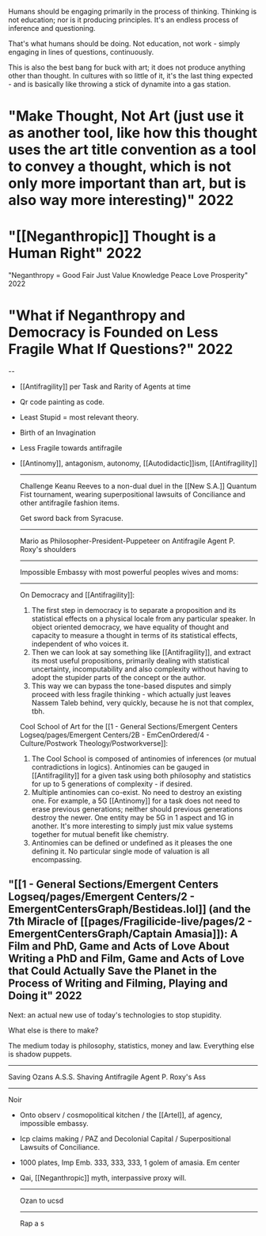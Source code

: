 Humans should be engaging primarily in the process of thinking. Thinking is not education; nor is it producing principles. It's an endless process of inference and questioning.

That's what humans should be doing. Not education, not work - simply engaging in lines of questions, continuously.

This is also the best bang for buck with art; it does not produce anything other than thought. In cultures with so little of it, it's the last thing expected - and is basically like throwing a stick of dynamite into a gas station.

# "Make Thought, Not Art (just use it as another tool, like how this thought uses the art title convention as a tool to convey a thought, which is not only more important than art, but is also way more interesting)" 2022
# "[[Neganthropic]] Thought is a Human Right" 2022










"Neganthropy =
Good
Fair
Just
Value
Knowledge
Peace
Love
Prosperity" 2022
# "What if Neganthropy and Democracy is Founded on Less Fragile What If Questions?" 2022
--
- [[Antifragility]] per Task and Rarity of Agents at time
- Qr code painting as code.
- Least Stupid = most relevant theory.
- Birth of an Invagination
- Less Fragile towards antifragile
- [[Antinomy]], antagonism, autonomy, [[Autodidactic]]ism, [[Antifragility]]
  
  
  ---
  
  Challenge Keanu Reeves to a non-dual duel in the [[New S.A.]] Quantum Fist tournament, wearing superpositional lawsuits of Conciliance and other antifragile fashion items.
  
  Get sword back from Syracuse.
  
  
  ---
  Mario as Philosopher-President-Puppeteer on Antifragile Agent P. Roxy's shoulders
  
  ---
  Impossible Embassy with most powerful peoples wives and moms:
  
  
  
  ---
  
  
  On Democracy and [[Antifragility]]:
  1. The first step in democracy is to separate a proposition and its statistical effects on a physical locale from any particular speaker. In object oriented democracy, we have equality of thought and capacity to measure a thought in terms of its statistical effects, independent of who voices it.
  2. Then we can look at say something like [[Antifragility]], and extract its most useful propositions, primarily dealing with statistical uncertainty, incomputability and also complexity without having to adopt the stupider parts of the concept or the author.
  3. This way we can bypass the tone-based disputes and simply proceed with less fragile thinking - which actually just leaves Nassem Taleb behind, very quickly, because he is not that complex, tbh.
  
  
  
  
  
  
  
  Cool School of Art for the [[1 - General Sections/Emergent Centers Logseq/pages/Emergent Centers/2B - EmCenOrdered/4 - Culture/Postwork Theology/Postworkverse]]:
  1. The Cool School is composed of antinomies of inferences (or mutual contradictions in logics). Antinomies can be gauged in [[Antifragility]] for a given task using both philosophy and statistics for up to 5 generations of complexity - if desired.
  2. Multiple antinomies can co-exist. No need to destroy an existing one. For example, a 5G [[Antinomy]] for a task does not need to erase previous generations; neither should previous generations destroy the newer. One entity may be 5G in 1 aspect and 1G in another. It's more interesting to simply just mix value systems together for mutual benefit like chemistry.
  3. Antinomies can be defined or undefined as it pleases the one defining it. No particular single mode of valuation is all encompassing.
## "[[1 - General Sections/Emergent Centers Logseq/pages/Emergent Centers/2 - EmergentCentersGraph/Bestideas.lol]] (and the 7th Miracle of [[pages/Fragilicide-live/pages/2 - EmergentCentersGraph/Captain Amasia]]): A Film and PhD, Game and Acts of Love About Writing a PhD and Film, Game and Acts of Love that Could Actually Save the Planet in the Process of Writing and Filming, Playing and Doing it" 2022





Next: an actual new use of today's technologies to stop stupidity.

What else is there to make?

The medium today is philosophy, statistics, money and law. Everything else is shadow puppets.

---
Saving Ozans A.S.S.
Shaving Antifragile Agent P. Roxy's Ass


---



Noir
- Onto observ / cosmopolitical kitchen / the [[Artel]], af agency, impossible embassy.
- Icp claims making / PAZ and Decolonial Capital / Superpositional Lawsuits of Conciliance.
- 1000 plates, Imp Emb. 333, 333, 333, 1 golem of amasia. Em center
- Qai, [[Neganthropic]] myth, interpassive proxy will.
  
  ---
  Ozan to ucsd
  
  
  ---
  Rap a s